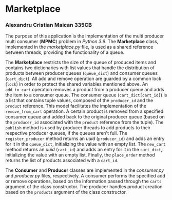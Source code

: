 # Marketplace
### Alexandru Cristian Maican 335CB

The purpose of this application is the implementation of the multi producer multi consumer (**MPMC**) problem in *Python 3.9*.
The **Marketplace** class, implemented in the *marketplace.py* file, is used as a shared reference between threads, providing
the functionality of a queue.

The **Marketplace** restricts the size of the queue of produced items and contains two dictionaries with list values that
handle the distribution of products between producer queues (```queue_dict```) and consumer queues (```cart_dict```). All add and remove
operation are guarded by a common lock (```lock```) in order to protect the shared variables mentioned above. An ```add_to_cart```
operation removes a product from a producer queue and adds the item to a consumer queue. The consumer queue (```cart_dict[cart_id]```)
is a list that contains tuple values, composed of the ```producer_id``` and the ```product``` reference. This model facilitates
the implementation of the ```remove_from_cart``` operation. A certain product is removed from a specified consumer queue and added back
to the original producer queue (based on the ```producer_id``` associated with the ```product``` reference from the tuple). The
```publish``` method is used by producer threads to add products to their respective producer queues, if the queues aren't full. 
The ```register_producer``` method returns an *uuid* (```producer_id```) and adds an entry for it in the ```queue_dict```, initializing
the value with an empty list. The ```new_cart``` method returns an *uuid* (```cart_id```) and adds an entry for it in the ```cart_dict```,
initializing the value with an empty list. Finally, the ```place_order``` method returns the list of products associated with a ```cart_id```.

The **Consumer** and **Producer** classes are implemented in the *consumer.py* and *producer.py* files, respectively. A consumer
performs the specified add or remove operations, based on the information passed through the ```carts``` argument of the class constructor.
The producer handles product creation based on the ```products``` argument of the class constructor.